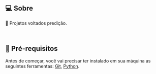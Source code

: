## 💻 Sobre

:speech_balloon: Projetos voltados predição.

<br>

## :rocket: Pré-requisitos

Antes de começar, você vai precisar ter instalado em sua máquina as seguintes ferramentas:
[Git](https://git-scm.com), [Python](https://www.python.org/).
